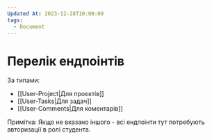 ```yaml
---
Updated At: 2023-12-28T10:00:00
tags:
  - Document
---
```

# Перелік ендпоінтів

За типами:
- [[User-Project|Для проєктів]]
- [[User-Tasks|Для задач]]
- [[User-Comments|Для коментарів]]

Примітка: Якщо не вказано іншого - всі ендпоінти тут потребують авторизації в ролі студента.